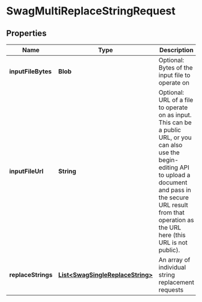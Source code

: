 
# SwagMultiReplaceStringRequest

## Properties
Name | Type | Description | Notes
------------ | ------------- | ------------- | -------------
**inputFileBytes** | **Blob** | Optional: Bytes of the input file to operate on |  [optional]
**inputFileUrl** | **String** | Optional: URL of a file to operate on as input.  This can be a public URL, or you can also use the begin-editing API to upload a document and pass in the secure URL result from that operation as the URL here (this URL is not public). |  [optional]
**replaceStrings** | [**List&lt;SwagSingleReplaceString&gt;**](SwagSingleReplaceString.md) | An array of individual string replacement requests |  [optional]



